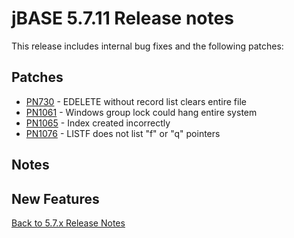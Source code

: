 # jBASE 5.7.11 Release notes

<PageHeader />

This release includes internal bug fixes and the following patches:

## Patches

- [PN730](./pn730/README.md) - EDELETE without record list clears entire file
- [PN1061](./pn1061/README.md) - Windows group lock could hang entire system  
- [PN1065](./pn1065/README.md) - Index created incorrectly  
- [PN1076](./pn1076/README.md) - LISTF does not list "f" or "q" pointers  
<!---
- [PN1053](./pn1053/README.md) - jQL: BY-EXP selection when no additional criteria specified other than the ID.
-->

## Notes

## New Features

[Back to 5.7.x Release Notes](./../README.md)
  
<PageFooter />
